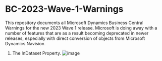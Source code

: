 # BC-2023-Wave-1-Warnings
This repository documents all Microsoft Dynamics Business Central Warnings for the new 2023 Wave 1 release. Microsoft is doing away with a number of features that are as a result becoming deprecated in newer releases, especially with direct conversion of objects from Microsoft Dynamics Navision.

1. The InDataset Property.
![image](https://github.com/chebetmercy/BC-2023-Wave-1-Warnings/assets/55661034/7d157eb1-3010-4223-a320-e1688e04aef0)

